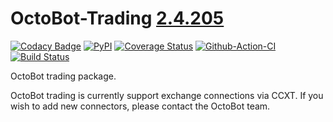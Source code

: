 # OctoBot-Trading [2.4.205](https://github.com/Drakkar-Software/OctoBot-Trading/blob/master/CHANGELOG.md)
[![Codacy Badge](https://api.codacy.com/project/badge/Grade/903b6b22bceb4661b608a86fea655f69)](https://app.codacy.com/gh/Drakkar-Software/OctoBot-Trading?utm_source=github.com&utm_medium=referral&utm_content=Drakkar-Software/OctoBot-Trading&utm_campaign=Badge_Grade_Dashboard)
[![PyPI](https://img.shields.io/pypi/v/OctoBot-Trading.svg)](https://pypi.python.org/pypi/OctoBot-Trading/)
[![Coverage Status](https://coveralls.io/repos/github/Drakkar-Software/OctoBot-Trading/badge.svg?branch=master)](https://coveralls.io/github/Drakkar-Software/OctoBot-Trading?branch=master)
[![Github-Action-CI](https://github.com/Drakkar-Software/OctoBot-Trading/workflows/OctoBot-Trading-CI/badge.svg)](https://github.com/Drakkar-Software/OctoBot-Trading/actions)
[![Build Status](https://cloud.drone.io/api/badges/Drakkar-Software/OctoBot-Trading/status.svg)](https://cloud.drone.io/Drakkar-Software/OctoBot-Trading)

OctoBot trading package.

OctoBot trading is currently support exchange connections via CCXT. 
If you wish to add new connectors, please contact the OctoBot team.
